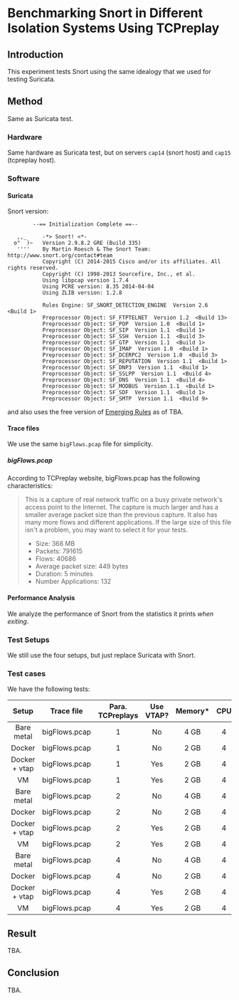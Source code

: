 Benchmarking Snort in Different Isolation Systems Using TCPreplay
====================================================================

## Introduction

This experiment tests Snort using the same idealogy that we used for testing Suricata.

## Method

Same as Suricata test.

### Hardware

Same hardware as Suricata test, but on servers `cap14` (snort host) and `cap15` (tcpreplay host).

### Software

#### Suricata

Snort version:

```
        --== Initialization Complete ==--

   ,,_     -*> Snort! <*-
  o"  )~   Version 2.9.8.2 GRE (Build 335) 
   ''''    By Martin Roesch & The Snort Team: http://www.snort.org/contact#team
           Copyright (C) 2014-2015 Cisco and/or its affiliates. All rights reserved.
           Copyright (C) 1998-2013 Sourcefire, Inc., et al.
           Using libpcap version 1.7.4
           Using PCRE version: 8.35 2014-04-04
           Using ZLIB version: 1.2.8

           Rules Engine: SF_SNORT_DETECTION_ENGINE  Version 2.6  <Build 1>
           Preprocessor Object: SF_FTPTELNET  Version 1.2  <Build 13>
           Preprocessor Object: SF_POP  Version 1.0  <Build 1>
           Preprocessor Object: SF_SIP  Version 1.1  <Build 1>
           Preprocessor Object: SF_SSH  Version 1.1  <Build 3>
           Preprocessor Object: SF_GTP  Version 1.1  <Build 1>
           Preprocessor Object: SF_IMAP  Version 1.0  <Build 1>
           Preprocessor Object: SF_DCERPC2  Version 1.0  <Build 3>
           Preprocessor Object: SF_REPUTATION  Version 1.1  <Build 1>
           Preprocessor Object: SF_DNP3  Version 1.1  <Build 1>
           Preprocessor Object: SF_SSLPP  Version 1.1  <Build 4>
           Preprocessor Object: SF_DNS  Version 1.1  <Build 4>
           Preprocessor Object: SF_MODBUS  Version 1.1  <Build 1>
           Preprocessor Object: SF_SDF  Version 1.1  <Build 1>
           Preprocessor Object: SF_SMTP  Version 1.1  <Build 9>
```

and also uses the free version of [Emerging Rules](http://rules.emergingthreats.net/open/suricata/) as of TBA.

#### Trace files

We use the same `bigFlows.pcap` file for simplicity.

##### bigFlows.pcap

According to TCPreplay website, bigFlows.pcap has the following characteristics:

 > This is a capture of real network traffic on a busy private network's access point to the Internet. The capture is much larger and
 > has a smaller average packet size than the previous capture. It also has many more flows and different applications. If the large
 > size of this file isn't a problem, you may want to select it for your tests.
 > 
 > * Size: 368 MB
 > * Packets: 791615
 > * Flows: 40686
 > * Average packet size: 449 bytes
 > * Duration: 5 minutes
 > * Number Applications: 132

#### Performance Analysis

We analyze the performance of Snort from the statistics it prints _when exiting_.

### Test Setups

We still use the four setups, but just replace Suricata with Snort.

### Test cases

We have the following tests:

|     Setup     | Trace file    | Para. TCPreplays | Use VTAP? |  Memory* | CPU | Swappiness | Other Args           | Sample Size |
|:-------------:|:-------------:|:----------------:|:---------:|:--------:|:---:|:----------:|:--------------------:|:-----------:|
|   Bare metal  | bigFlows.pcap |       1          |     No    |   4 GB   |  4  |     5      | -                    |     30      |
|     Docker    | bigFlows.pcap |       1          |     No    |   2 GB   |  4  |     5      | -                    |     30      |
| Docker + vtap | bigFlows.pcap |       1          |    Yes    |   2 GB   |  4  |     5      | -                    |     30      |
|       VM      | bigFlows.pcap |       1          |    Yes    |   2 GB   |  4  |     5      | vCPUs=4              |     30      |
|   Bare metal  | bigFlows.pcap |       2          |     No    |   4 GB   |  4  |     5      | -                    |     30      |
|     Docker    | bigFlows.pcap |       2          |     No    |   2 GB   |  4  |     5      | -                    |     30      |
| Docker + vtap | bigFlows.pcap |       2          |    Yes    |   2 GB   |  4  |     5      | -                    |     30      |
|       VM      | bigFlows.pcap |       2          |    Yes    |   2 GB   |  4  |     5      | vCPUs=4              |     30      |
|   Bare metal  | bigFlows.pcap |       4          |     No    |   4 GB   |  4  |     5      | -                    |     30      |
|     Docker    | bigFlows.pcap |       4          |     No    |   2 GB   |  4  |     5      | -                    |     30      |
| Docker + vtap | bigFlows.pcap |       4          |    Yes    |   2 GB   |  4  |     5      | -                    |     30      |
|       VM      | bigFlows.pcap |       4          |    Yes    |   2 GB   |  4  |     5      | vCPUs=4              |     30      |

## Result

TBA.

## Conclusion

TBA.
